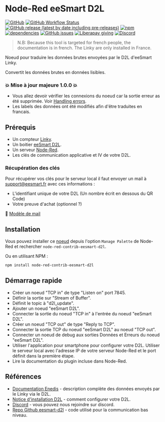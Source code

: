 # Node-Red eeSmart D2L
[![GitHub](https://img.shields.io/github/license/zehir/node-red-contrib-eesmart-d2l)](https://github.com/Zehir/node-red-contrib-eesmart-d2l/blob/main/LICENSE)
[![GitHub Workflow Status](https://img.shields.io/github/workflow/status/Zehir/node-red-contrib-eesmart-d2l/NPM%20Publish)](https://github.com/Zehir/node-red-contrib-eesmart-d2l/actions)
[![GitHub release (latest by date including pre-releases)](https://img.shields.io/github/v/release/zehir/node-red-contrib-eesmart-d2l?include_prereleases&label=github&sort=semver)](https://github.com/Zehir/node-red-contrib-eesmart-d2l/releases)
[![npm](https://img.shields.io/npm/v/node-red-contrib-eesmart-d2l)](https://www.npmjs.com/package/node-red-contrib-eesmart-d2l)
[![dependencies](https://status.david-dm.org/gh/Zehir/node-red-contrib-eesmart-d2l.svg)](https://david-dm.org/Zehir/node-red-contrib-eesmart-d2l)
[![GitHub issues](https://img.shields.io/github/issues/Zehir/node-red-contrib-eesmart-d2l)](https://github.com/Zehir/node-red-contrib-eesmart-d2l/issues)
[![Liberapay giving](https://img.shields.io/liberapay/gives/Zehir)](https://liberapay.com/Zehir)
[![Discord](https://img.shields.io/discord/779386253912047647?label=discord)](https://discord.gg/qTd363NKeu)

>N.B: Because this tool is targeted for french people, the documentation is in french. The Linky are only installed in France.

Noeud pour traduire les données brutes envoyées par le D2L d'eeSmart Linky.

Convertit les données brutes en données lisibles.

### :boom: Mise à jour majeure 1.0.0 :boom:
 - Vous allez devoir vérifier les connexions du noeud car la sortie erreur as été supprimée. Voir [Handling errors](https://nodered.org/docs/user-guide/handling-errors).
 - Les labels des données ont été modifiés afin d'être traduites en francais.

## Prérequis
- Un compteur [Linky](https://www.enedis.fr/linky-compteur-communicant).
- Un boitier [eeSmart D2L](http://eesmart.fr/modulesd2l/erl-wifi-compteur-linky/).
- Un serveur [Node-Red](https://nodered.org/).
- Les clés de communication applicative et IV de votre D2L.

### Récupération des clés
Pour récupérer vos clés pour le serveur local il faut envoyer un mail à [support@eesmart.fr](mailto:support@eesmart.fr) avec ces informations :
- L'identifiant unique de votre D2L (Un nombre écrit en dessous du QR Code)
- Votre preuve d'achat (optionnel ?)

:memo: [Modèle de mail](mailto:support@eesmart.fr?subject=Demande%20des%20cl%C3%A9s%20pour%20la%20configuration%20d'un%20serveur%20local&body=Bonjour%2CJ'aimerais%20recevoir%20mes%20cl%C3%A9s%20pour%20configurer%20un%20serveur%20local%20pour%20mon%20D2L.Sont%20identifiant%20unique%20est%20%3A%20XXXXXXXXXXXXJe%20l'ai%20achet%C3%A9%20sur%20XXXXXXXXXXX%2C%20vous%20trouverez%20ci-joint%20la%20facture.Cordialement%2C%20XXXXX)

## Installation
Vous pouvez installer ce [noeud](https://flows.nodered.org/node/node-red-contrib-eesmart-d2l) depuis l'option `Manage Palette` de Node-Red et rechercher `node-red-contrib-eesmart-d2l`. 

Ou en utilisant NPM :
```bash
npm install node-red-contrib-eesmart-d2l
```

## Démarrage rapide
- Créer un noeud "TCP in" de type "Listen on" port 7845.
- Définir la sortie sur "Stream of Buffer".
- Définit le topic à "d2l_update".
- Ajouter un noeud "eeSmart D2L".
- Connecter la sortie du noeud "TCP in" à l'entrée du noeud "eeSmart D2L".
- Créer un noeud "TCP out" de type "Reply to TCP".
- Connecter la sortie TCP du noeud "eeSmart D2L" au noeud "TCP out".
- Connecter un noeud de debug aux sorties Données et Erreurs du noeud "eeSmart D2L".
- Utiliser l'application pour smartphone pour configurer votre D2L. Utiliser le serveur local avec l'adresse IP de votre serveur Node-Red et le port définit dans la première étape.
- Lire la documentation du plugin incluse dans Node-Red.

## Références
- [Documentation Enedis](https://www.enedis.fr/sites/default/files/Enedis-NOI-CPT_54E.pdf) - description complète des données envoyés par le Linky via le D2L.
- [Notice d'installation D2L](http://eesmart.fr/wp-content/uploads/eeSmart-D2L-Notice-dinstallation.pdf) - comment configurer votre D2L.
- [Discord](https://discord.gg/qTd363NKeu) - vous pouvez nous rejoindre sur discord.
- [Repo Github eesmart-d2l](https://github.com/Zehir/eesmart-d2l) - code utilisé pour la communication bas niveau.